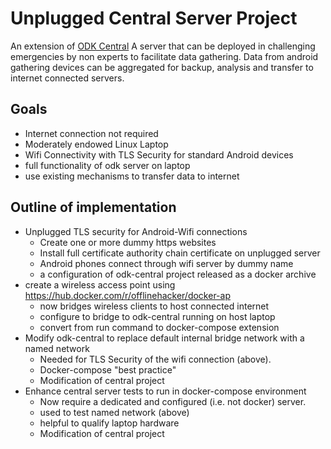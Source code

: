 # Unplugged Central Server Project
An extension of [ODK Central](www.getodk.org)
A server that can be deployed in challenging emergencies by non experts to facilitate data gathering. 
Data from android gathering devices can be aggregated for backup, analysis and transfer to internet connected servers. 
## Goals
  * Internet connection not required
  * Moderately endowed Linux Laptop
  * Wifi Connectivity with TLS Security for standard Android devices
  * full functionality of odk server on laptop
  * use existing mechanisms to transfer data to internet 
## Outline of implementation
  * Unplugged TLS security for Android-Wifi connections
    * Create one or more dummy https websites
    * Install full certificate authority chain certificate on unplugged server
    * Android phones connect through wifi server by dummy name
    * a configuration of odk-central project released as a docker archive
  * create a wireless access point using https://hub.docker.com/r/offlinehacker/docker-ap
    * now bridges wireless clients to host connected internet
    * configure to bridge to odk-central running on host laptop
    * convert from run command to docker-compose extension
  * Modify odk-central to replace default internal bridge network with a named network
    * Needed for TLS Security of the wifi connection (above).  
    * Docker-compose "best practice"
    * Modification of central project
  * Enhance central server tests to run in docker-compose environment
    * Now require a dedicated and configured (i.e. not docker) server.
    * used to test named network (above)
    * helpful to qualify laptop hardware
    * Modification of central project
